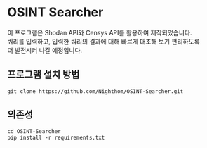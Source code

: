 # OSINT Searcher

이 프로그램은 Shodan API와 Censys API를 활용하여 제작되었습니다.  
쿼리를 입력하고, 입력한 쿼리의 결과에 대해 빠르게 대조해 보기 편리하도록  
더 발전시켜 나갈 예정입니다.  

## 프로그램 설치 방법
```
git clone https://github.com/Nighthom/OSINT-Searcher.git
```

## 의존성
```
cd OSINT-Searcher
pip install -r requirements.txt
```
